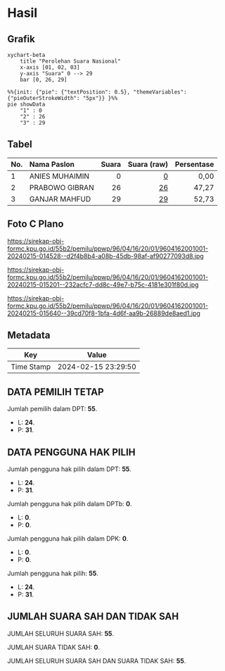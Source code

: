 # Hasil

## Grafik

```mermaid
xychart-beta
    title "Perolehan Suara Nasional"
    x-axis [01, 02, 03]
    y-axis "Suara" 0 --> 29
    bar [0, 26, 29]
```

```mermaid
%%{init: {"pie": {"textPosition": 0.5}, "themeVariables": {"pieOuterStrokeWidth": "5px"}} }%%
pie showData
    "1" : 0
    "2" : 26
    "3" : 29
```

## Tabel

| No. | Nama Paslon    | Suara | Suara (raw) | Persentase |
|:--- |:-------------- | -----:| -----------:| ----------:|
| 1   | ANIES MUHAIMIN | 0     | [0][p-1]    | 0,00       |
| 2   | PRABOWO GIBRAN | 26    | [26][p-2]   | 47,27      |
| 3   | GANJAR MAHFUD  | 29    | [29][p-3]   | 52,73      |


[p-1]: https://github.com/gigit-pemilu/pemilu-2024/blob/main/pilpres/hitung-suara/sub/96-papua-barat-daya/sub/04-tambrauw/sub/16-miyah-selatan/sub/2001-mawor/sub/001-tps/sub/paslon-1.txt
[p-2]: https://github.com/gigit-pemilu/pemilu-2024/blob/main/pilpres/hitung-suara/sub/96-papua-barat-daya/sub/04-tambrauw/sub/16-miyah-selatan/sub/2001-mawor/sub/001-tps/sub/paslon-2.txt
[p-3]: https://github.com/gigit-pemilu/pemilu-2024/blob/main/pilpres/hitung-suara/sub/96-papua-barat-daya/sub/04-tambrauw/sub/16-miyah-selatan/sub/2001-mawor/sub/001-tps/sub/paslon-3.txt

## Foto C Plano

https://sirekap-obj-formc.kpu.go.id/55b2/pemilu/ppwp/96/04/16/20/01/9604162001001-20240215-014528--d2f4b8b4-a08b-45db-98af-af90277093d8.jpg

https://sirekap-obj-formc.kpu.go.id/55b2/pemilu/ppwp/96/04/16/20/01/9604162001001-20240215-015201--232acfc7-dd8c-49e7-b75c-4181e301f80d.jpg

https://sirekap-obj-formc.kpu.go.id/55b2/pemilu/ppwp/96/04/16/20/01/9604162001001-20240215-015640--39cd70f8-1bfa-4d6f-aa9b-26889de8aed1.jpg


## Metadata

| Key        | Value               |
| ---------- | ------------------- |
| Time Stamp | 2024-02-15 23:29:50 |


## DATA PEMILIH TETAP

Jumlah pemilih dalam DPT: **55**.
 * L: **24**.
 * P: **31**.

## DATA PENGGUNA HAK PILIH

Jumlah pengguna hak pilih dalam DPT: **55**.
 * L: **24**.
 * P: **31**.

Jumlah pengguna hak pilih dalam DPTb: **0**.
 * L: **0**.
 * P: **0**.

Jumlah pengguna hak pilih dalam DPK: **0**.
 * L: **0**.
 * P: **0**.

Jumlah pengguna hak pilih: **55**.
 * L: **24**.
 * P: **31**.

## JUMLAH SUARA SAH DAN TIDAK SAH

JUMLAH SELURUH SUARA SAH: **55**.

JUMLAH SUARA TIDAK SAH: **0**.

JUMLAH SELURUH SUARA SAH DAN SUARA TIDAK SAH: **55**.


